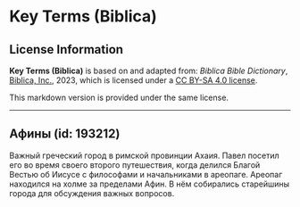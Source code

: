 # Key Terms (Biblica)

## License Information

**Key Terms (Biblica)** is based on and adapted from: _Biblica Bible Dictionary_, [Biblica, Inc.](https://www.biblica.com/), 2023, which is licensed under a [CC BY-SA 4.0 license](https://creativecommons.org/licenses/by-sa/4.0/legalcode.en).

This markdown version is provided under the same license.



--------------------------------

## Афины (id: 193212)

Важный греческий город в римской провинции Ахаия. Павел посетил его во время своего второго путешествия, когда делился Благой Вестью об Иисусе с философами и начальниками в ареопаге. Ареопаг находился на холме за пределами Афин. В нём собирались старейшины города для обсуждения важных вопросов.


